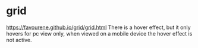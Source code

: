 # grid
https://favourene.github.io/grid/grid.html
There is  a hover effect, but it only hovers  for pc view only, when viewed on a mobile device  the hover  effect  is  not  active.
